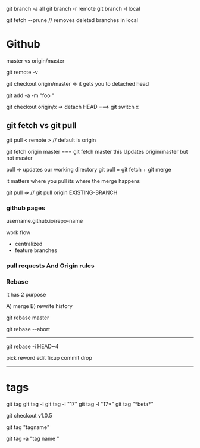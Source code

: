 git branch -a all
git branch -r remote
git branch -l local

git fetch --prune // removes deleted branches in local

# Github

master vs origin/master

git remote -v

git checkout origin/master => it gets you to detached head

git add -a -m "foo "

git checkout origin/x => detach HEAD
===> git switch x

## git fetch vs git pull

git pull < remote > // default is origin

git fetch origin master === git fetch master
this Updates origin/master but not master

pull => updates our working directory
git pull = git fetch + git merge

it matters where you pull its where the merge happens

git pull => // git pull origin EXISTING-BRANCH

### github pages

username.github.io/repo-name

work flow

- centralized
- feature branches

### pull requests And Origin rules

### Rebase

it has 2 purpose

A) merge
B) rewrite history

git rebase master

git rebase --abort

---

git rebase -i HEAD~4

pick
reword
edit
fixup
commit
drop

---

# tags

git tag
git tag -l
git tag -l "17"
git tag -l "17*"
git tag "*beta\*"

git checkout v1.0.5

<!-- normal tag  -->

git tag "tagname"

<!--  anotated tag  -->

git tag -a "tag name "
